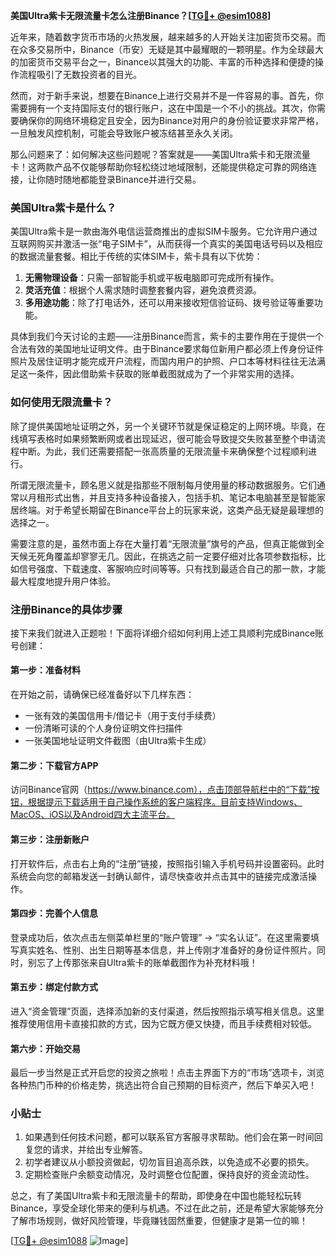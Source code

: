 **美国Ultra紫卡无限流量卡怎么注册Binance？[[TG💪+ @esim1088](https://t.me/s/esim1088)]**

近年来，随着数字货币市场的火热发展，越来越多的人开始关注加密货币交易。而在众多交易所中，Binance（币安）无疑是其中最耀眼的一颗明星。作为全球最大的加密货币交易平台之一，Binance以其强大的功能、丰富的币种选择和便捷的操作流程吸引了无数投资者的目光。

然而，对于新手来说，想要在Binance上进行交易并不是一件容易的事。首先，你需要拥有一个支持国际支付的银行账户，这在中国是一个不小的挑战。其次，你需要确保你的网络环境稳定且安全，因为Binance对用户的身份验证要求非常严格，一旦触发风控机制，可能会导致账户被冻结甚至永久关闭。

那么问题来了：如何解决这些问题呢？答案就是——美国Ultra紫卡和无限流量卡！这两款产品不仅能够帮助你轻松绕过地域限制，还能提供稳定可靠的网络连接，让你随时随地都能登录Binance并进行交易。

### 美国Ultra紫卡是什么？

美国Ultra紫卡是一款由海外电信运营商推出的虚拟SIM卡服务。它允许用户通过互联网购买并激活一张“电子SIM卡”，从而获得一个真实的美国电话号码以及相应的数据流量套餐。相比于传统的实体SIM卡，紫卡具有以下优势：

1. **无需物理设备**：只需一部智能手机或平板电脑即可完成所有操作。
2. **灵活充值**：根据个人需求随时调整套餐内容，避免浪费资源。
3. **多用途功能**：除了打电话外，还可以用来接收短信验证码、拨号验证等重要功能。

具体到我们今天讨论的主题——注册Binance而言，紫卡的主要作用在于提供一个合法有效的美国地址证明文件。由于Binance要求每位新用户都必须上传身份证件照片及居住证明才能完成开户流程，而国内用户的护照、户口本等材料往往无法满足这一条件，因此借助紫卡获取的账单截图就成为了一个非常实用的选择。

### 如何使用无限流量卡？

除了提供美国地址证明之外，另一个关键环节就是保证稳定的上网环境。毕竟，在线填写表格时如果频繁断网或者出现延迟，很可能会导致提交失败甚至整个申请流程中断。为此，我们还需要搭配一张高质量的无限流量卡来确保整个过程顺利进行。

所谓无限流量卡，顾名思义就是指那些不限制每月使用量的移动数据服务。它们通常以月租形式出售，并且支持多种设备接入，包括手机、笔记本电脑甚至是智能家居终端。对于希望长期留在Binance平台上的玩家来说，这类产品无疑是最理想的选择之一。

需要注意的是，虽然市面上存在大量打着“无限流量”旗号的产品，但真正能做到全天候无死角覆盖却寥寥无几。因此，在挑选之前一定要仔细对比各项参数指标，比如信号强度、下载速度、客服响应时间等等。只有找到最适合自己的那一款，才能最大程度地提升用户体验。

### 注册Binance的具体步骤

接下来我们就进入正题啦！下面将详细介绍如何利用上述工具顺利完成Binance账号创建：

#### 第一步：准备材料
在开始之前，请确保已经准备好以下几样东西：
- 一张有效的美国信用卡/借记卡（用于支付手续费）
- 一份清晰可读的个人身份证明文件扫描件
- 一张美国地址证明文件截图（由Ultra紫卡生成）

#### 第二步：下载官方APP
访问Binance官网（https://www.binance.com），点击顶部导航栏中的“下载”按钮，根据提示下载适用于自己操作系统的客户端程序。目前支持Windows、MacOS、iOS以及Android四大主流平台。

#### 第三步：注册新账户
打开软件后，点击右上角的“注册”链接，按照指引输入手机号码并设置密码。此时系统会向您的邮箱发送一封确认邮件，请尽快查收并点击其中的链接完成激活操作。

#### 第四步：完善个人信息
登录成功后，依次点击左侧菜单栏里的“账户管理” -> “实名认证”。在这里需要填写真实姓名、性别、出生日期等基本信息，并上传刚才准备好的身份证件照片。同时，别忘了上传那张来自Ultra紫卡的账单截图作为补充材料哦！

#### 第五步：绑定付款方式
进入“资金管理”页面，选择添加新的支付渠道，然后按照指示填写相关信息。这里推荐使用信用卡直接扣款的方式，因为它既方便又快捷，而且手续费相对较低。

#### 第六步：开始交易
最后一步当然是正式开启您的投资之旅啦！点击主界面下方的“市场”选项卡，浏览各种热门币种的价格走势，挑选出符合自己预期的目标资产，然后下单买入吧！

### 小贴士

1. 如果遇到任何技术问题，都可以联系官方客服寻求帮助。他们会在第一时间回复您的请求，并给出专业解答。
2. 初学者建议从小额投资做起，切勿盲目追高杀跌，以免造成不必要的损失。
3. 定期检查账户余额变动情况，及时调整仓位配置，保持良好的资金流动性。

总之，有了美国Ultra紫卡和无限流量卡的帮助，即使身在中国也能轻松玩转Binance，享受全球化带来的便利与机遇。不过在此之前，还是希望大家能够充分了解市场规则，做好风险管理，毕竟赚钱固然重要，但健康才是第一位的嘛！

[[TG💪+ @esim1088](https://t.me/s/esim1088) ![Image](https://i.postimg.cc/4NQfJmqS/Snipaste-2025-05-13-00-14-12.png)]